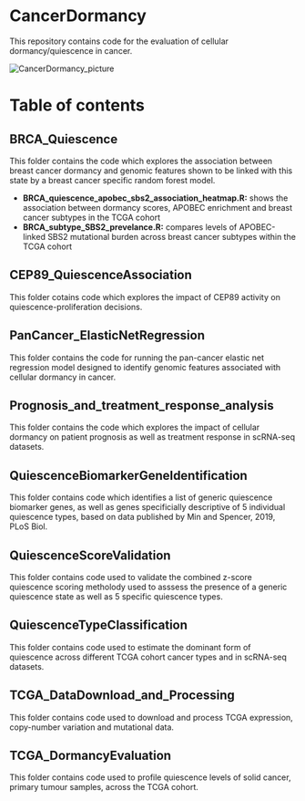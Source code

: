 # CancerDormancy

This repository contains code for the evaluation of cellular dormancy/quiescence in cancer.

![CancerDormancy_picture](https://user-images.githubusercontent.com/51481454/141082122-c3711ca2-1c96-4853-bb46-589356403996.png)

# Table of contents

## BRCA_Quiescence

This folder contains the code which explores the association between breast cancer dormancy and genomic features shown to be linked with this state by a breast cancer specific random forest model.

- **BRCA_quiescence_apobec_sbs2_association_heatmap.R:** shows the association between dormancy scores, APOBEC enrichment and breast cancer subtypes in the TCGA cohort 
- **BRCA_subtype_SBS2_prevelance.R:** compares levels of APOBEC-linked SBS2 mutational burden across breast cancer subtypes within the TCGA cohort

## CEP89_QuiescenceAssociation

This folder cotains code which explores the impact of CEP89 activity on quiescence-proliferation decisions.

## PanCancer_ElasticNetRegression

This folder contains the code for running the pan-cancer elastic net regression model designed to identify genomic features associated with cellular dormancy in cancer.

## Prognosis_and_treatment_response_analysis

This folder contains the code which explores the impact of cellular dormancy on patient prognosis as well as treatment response in scRNA-seq datasets.

## QuiescenceBiomarkerGeneIdentification

This folder contains code which identifies a list of generic quiescence biomarker genes, as well as genes specificially descriptive of 5 individual quiescence types, based on data published by Min and Spencer, 2019, PLoS Biol.

## QuiescenceScoreValidation

This folder contains code used to validate the combined z-score quiescence scoring metholody used to asssess the presence of a generic quiescence state as well as 5 specific quiescence types.

## QuiescenceTypeClassification

This folder contains code used to estimate the dominant form of quiescence across different TCGA cohort cancer types and in scRNA-seq datasets.

## TCGA_DataDownload_and_Processing

This folder contains code used to download and process TCGA expression, copy-number variation and mutational data.

## TCGA_DormancyEvaluation

This folder contains code used to profile quiescence levels of solid cancer, primary tumour samples, across the TCGA cohort. 
